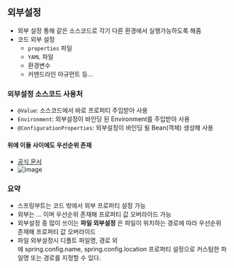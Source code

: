 ## 외부설정
- 외부 설정 통해 같은 소스코드로 각기 다른 환경에서 실행가능하도록 해줌
- 코드 외부 설정
  - `properties` 파일
  - `YAML` 파일
  - 환경변수
  - 커맨드라인 아규먼트 등...

### 외부설정 소스코드 사용처
- `@Value`: 소스코드에서 바로 프로퍼티 주입받아 사용
- `Environment`: 외부설정이 바인딩 된 Environment를 주입받아 사용
- `@ConfigurationProperties`: 외부설정이 바인딩 될 Bean(객체) 생성해 사용

#### 위에 이들 사이에도 우선순위 존재
- [공식 문서](https://docs.spring.io/spring-boot/docs/2.2.2.RELEASE/reference/html/spring-boot-features.html#boot-features-external-config)
- ![image](https://user-images.githubusercontent.com/61215550/169971300-6af0aaed-102f-498a-bae3-eaca58525032.png)

### 요약
- 스프링부트는 코드 밖에서 외부 프로퍼티 설정 가능
- 외부는 ... 이며 우선순위 존재해 프로퍼티 값 오버라이드 가능
- 외부설정 중 많이 쓰이는 __파일 외부설정__ 은 파일이 위치하는 경로에 따라 우선순위 존재해 프로퍼티 값 오버라이드
- 파일 외부설정시 디폴트 파일명, 경로 외에 spring.config.name, spring.config.location 프로퍼티 설정으로 커스텀한 파일명 또는 경로를 지정할 수 있다.
